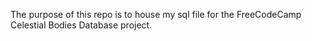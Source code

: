 The purpose of this repo is to house my sql file for the FreeCodeCamp Celestial Bodies Database project. 
